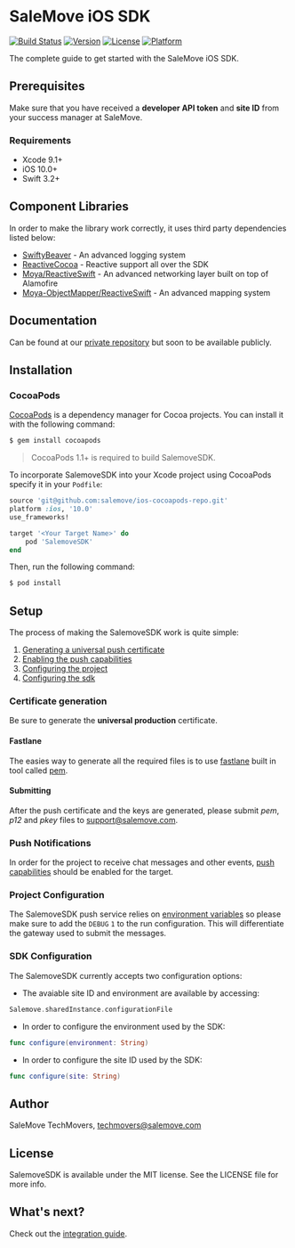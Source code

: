 # SaleMove iOS SDK

[![Build Status](https://www.bitrise.io/app/ff9d24c2354f2d85/status.svg?token=1M5jvlOg4n_ADEl2k-a9gg&branch=master)](https://www.bitrise.io/app/ff9d24c2354f2d85)
[![Version](https://img.shields.io/cocoapods/v/SalemoveSDK.svg?style=flat)](http://cocoapods.org/pods/SalemoveSDK)
[![License](https://img.shields.io/cocoapods/l/SalemoveSDK.svg?style=flat)](http://cocoapods.org/pods/SalemoveSDK)
[![Platform](https://img.shields.io/cocoapods/p/SalemoveSDK.svg?style=flat)](http://cocoapods.org/pods/SalemoveSDK)

The complete guide to get started with the SaleMove iOS SDK.

## Prerequisites

Make sure that you have received a **developer API token** and **site ID** from your success manager at SaleMove.

### Requirements
- Xcode 9.1+
- iOS 10.0+
- Swift 3.2+

## Component Libraries

In order to make the library work correctly, it uses third party dependencies listed below:

- [SwiftyBeaver][6] - An advanced logging system
- [ReactiveCocoa][7] - Reactive support all over the SDK
- [Moya/ReactiveSwift][8] - An advanced networking layer built on top of Alamofire
- [Moya-ObjectMapper/ReactiveSwift][9] - An advanced mapping system


## Documentation
Can be found at our [private repository][5] but soon to be available publicly.

## Installation

### CocoaPods

[CocoaPods][0] is a dependency manager for Cocoa projects. You can install it with the following command:

```bash
$ gem install cocoapods
```

> CocoaPods 1.1+ is required to build SalemoveSDK.

To incorporate SalemoveSDK into your Xcode project using CocoaPods specify it in your `Podfile`:

```ruby
source 'git@github.com:salemove/ios-cocoapods-repo.git'
platform :ios, '10.0'
use_frameworks!

target '<Your Target Name>' do
    pod 'SalemoveSDK'
end
```

Then, run the following command:

```bash
$ pod install
```

## Setup

The process of making the SalemoveSDK work is quite simple:

1. [Generating a universal push certificate](#certificate-generation)
2. [Enabling the push capabilities](#push-notifications)
3. [Configuring the project](#project-configuration)
4. [Configuring the sdk](#sdk-configuration)

### Certificate generation

Be sure to generate the **universal production** certificate.

#### Fastlane

The easies way to generate all the required files is to use [fastlane][1] built in tool called [pem][2].

#### Submitting

After the push certificate and the keys are generated, please submit *pem*, *p12* and *pkey* files to support@salemove.com.

### Push Notifications

In order for the project to receive chat messages and other events, [push capabilities][3] should be enabled for the target.

### Project Configuration

The SalemoveSDK push service relies on [environment variables][4] so please make sure to add the `DEBUG` `1` to the run configuration. This will differentiate the gateway used to submit the messages.

### SDK Configuration

The SalemoveSDK currently accepts two configuration options:

- The avaiable site ID and environment are available by accessing:
```swift
Salemove.sharedInstance.configurationFile
```

- In order to configure the environment used by the SDK:
```swift
func configure(environment: String)
```

- In order to configure the site ID used by the SDK:
```swift
func configure(site: String)
```

## Author

SaleMove TechMovers, techmovers@salemove.com

## License

SalemoveSDK is available under the MIT license. See the LICENSE file for more info.


## What's next?

Check out the [integration guide][10].


[0]: http://cocoapods.org
[1]: https://docs.fastlane.tools
[2]: https://docs.fastlane.tools/actions/pem/
[3]: https://developer.apple.com/library/content/documentation/IDEs/Conceptual/AppDistributionGuide/AddingCapabilities/AddingCapabilities.html
[4]: https://medium.com/@derrickho_28266/xcode-custom-environment-variables-681b5b8674ec
[5]: https://github.com/salemove/ios-sdk/blob/master/SalemoveSDK/docs/index.html
[6]: https://github.com/SwiftyBeaver/SwiftyBeaver
[7]: https://github.com/ReactiveCocoa/ReactiveCocoa
[8]: https://github.com/Moya/Moya
[9]: https://github.com/ivanbruel/Moya-ObjectMapper
[10]: https://github.com/salemove/ios-bundle/blob/master/2017-11-28-Enhancing%2BYour%2BiOS%2BApplication%2BWith%2BSalmove%2BSDK.md
